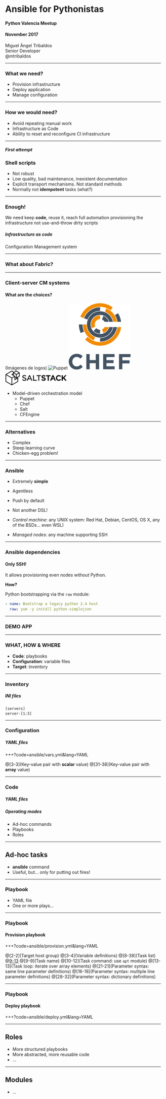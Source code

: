 # Ansible for Pythonistas

#### Python Valencia Meetup
#### November 2017

Miguel Ángel Tribaldos  
Senior Developer  
@mtribaldos

---

### What we need?

- Provision infrastructure
- Deploy application
- Manage configuration

---

### How we would need?

- Avoid repeating manual work
- Infrastructure as Code
- Ability to reset and reconfigure CI infrastructure

---

##### First attempt
### Shell scripts

- Not robust
- Low quality, bad maintenance, inexistent documentation
- Explicit transport mechanisms. Not standard methods
- Normally not **idempotent** tasks (what?)

---

### Enough!

We need keep **code**, reuse it, reach full automation provisioning the infrastructure
not use-and-throw dirty scripts

##### Infrastructure as code

Configuration Management system

---

### What about Fabric?


---
### Client-server CM systems

#### What are the choices?

(Imágenes de logos) 
![Puppet](assets/puppet_logo.png)
![Chef](assets/chef_logo.png)
![Salt](assets/salt_logo.png)

- Model-driven orchestration model
  - Puppet
  - Chef
  - Salt
  - CFEngine

--- 

### Alternatives

 - Complex
 - Steep learning curve
 - Chicken-egg problem!

---

### Ansible

- Extremely **simple**
- Agentless
- Push by default
- Not another DSL!

- *Control machine*: any UNIX system: Red Hat, Debian, CentOS, OS X, any of the BSDs... even WSL)
- *Managed nodes*: any machine supporting SSH

---

### Ansible dependencies

#### Only SSH!

It allows provisioning even nodes without Python. 

**How?** 

Python bootstrapping via the `raw` module:

```yaml
- name: Bootstrap a legacy python 2.4 host
  raw: yum -y install python-simplejson
```

---

### DEMO APP

---

### WHAT, HOW & WHERE

- **Code**: playbooks
- **Configuration**: variable files
- **Target**: inventory

---

### Inventory

##### INI files 

```
[servers]
server-[1:3]
```

---

### Configuration

##### YAML files

+++?code=ansible/vars.yml&lang=YAML

@[3-3](Key-value pair with **scalar** value)
@[31-38](Key-value pair with **array** value)

---

### Code

##### YAML files

##### Operating modes

- Ad-hoc commands
- Playbooks
- Roles

---

## Ad-hoc tasks

- **ansible** command
- Useful, but... only for putting out fires!

---

### Playbook

- YAML file
- One or more plays...

---

### Playbook

#### Provision playbook

+++?code=ansible/provision.yml&lang=YAML

@[2-2](Target host group)
@[3-4](Variable definitions)
@[8-38](Task list)
@[9-13](Task)
@[9-9](Task name)
@[10-12](Task command: use `apt` module)
@[13-13](Task loop: iterate over array elements)
@[21-21](Parameter syntax: same line parameter definitions)
@[16-18](Parameter syntax: multiple line parameter definitions)
@[28-32](Parameter syntax: dictionary definitions)

---

### Playbook

#### Deploy playbook

+++?code=ansible/deploy.yml&lang=YAML

---

## Roles 

- More structured playbooks
- More abstracted, more reusable code
- ...

---

## Modules

- ... 



